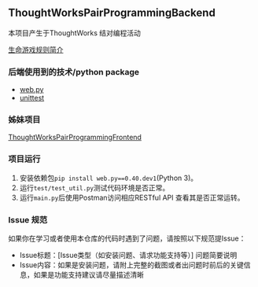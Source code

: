 ## ThoughtWorksPairProgrammingBackend

本项目产生于ThoughtWorks 结对编程活动

[生命游戏规则简介](https://zh.wikipedia.org/zh-hans/%E5%BA%B7%E5%A8%81%E7%94%9F%E5%91%BD%E6%B8%B8%E6%88%8F)

### 后端使用到的技术/python package
* [web.py](http://webpy.org/)
* [unittest](https://docs.python.org/3/library/unittest.html)

### 姊妹项目

[ThoughtWorksPairProgrammingFrontend](https://github.com/ArrayZoneYour/ThoughtWorksPairProgrammingFrontend)

### 项目运行

1. 安装依赖包`pip install web.py==0.40.dev1`(Python 3)。
2. 运行`test/test_util.py`测试代码环境是否正常。
3. 运行`main.py`后使用Postman访问相应RESTful API 查看其是否正常运转。

### Issue 规范

如果你在学习或者使用本仓库的代码时遇到了问题，请按照以下规范提Issue：

* Issue标题：[Issue类型（如安装问题、请求功能支持等）] 问题简要说明
* Issue内容：如果是安装问题，请附上完整的截图或者出问题时前后的关键信息，如果是功能支持建议请尽量描述清晰